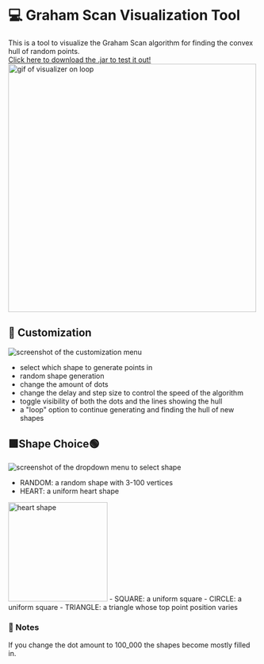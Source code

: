 # 💻 Graham Scan Visualization Tool

This is a tool to visualize the Graham Scan algorithm for finding the convex hull of random points.  
[Click here to download the .jar to test it out!](https://github.com/Incandescent-Turtle/graham-scan-visualizer/raw/master/out/artifacts/grahams_scan_jar/grahams-scan.jar)  
<img alt="gif of visualizer on loop" src="https://i.imgur.com/eyLt0Im.gif" width="500px">

## 💄 Customization

![screenshot of the customization menu](https://i.imgur.com/aKGXWw9.png)
- select which shape to generate points in
- random shape generation
- change the amount of dots
- change the delay and step size to control the speed of the algorithm
- toggle visibility of both the dots and the lines showing the hull
- a "loop" option to continue generating and finding the hull of new shapes

## 🟩Shape Choice🟢
![screenshot of the dropdown menu to select shape](https://i.imgur.com/F3UmiPV.png)
- RANDOM: a random shape with 3-100 vertices
- HEART: a uniform heart shape
<img alt="heart shape" src="https://i.imgur.com/vATZn0E.png" width="200px">
- SQUARE: a uniform square
- CIRCLE: a uniform square
- TRIANGLE: a triangle whose top point position varies

### 📓 Notes
If you change the dot amount to 100_000 the shapes become mostly filled in.
